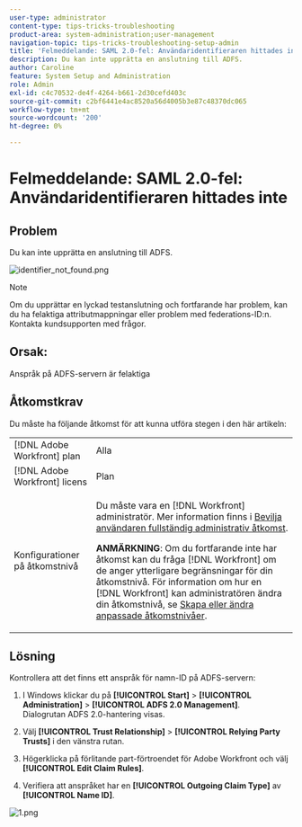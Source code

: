 ```yaml
---
user-type: administrator
content-type: tips-tricks-troubleshooting
product-area: system-administration;user-management
navigation-topic: tips-tricks-troubleshooting-setup-admin
title: 'Felmeddelande: SAML 2.0-fel: Användaridentifieraren hittades inte'
description: Du kan inte upprätta en anslutning till ADFS.
author: Caroline
feature: System Setup and Administration
role: Admin
exl-id: c4c70532-de4f-4264-b661-2d30cefd403c
source-git-commit: c2bf6441e4ac8520a56d4005b3e87c48370dc065
workflow-type: tm+mt
source-wordcount: '200'
ht-degree: 0%

---
```


# Felmeddelande: SAML 2.0-fel: Användaridentifieraren hittades inte

## Problem

Du kan inte upprätta en anslutning till ADFS.

![identifier_not_found.png](assets/identifier-not-found.png)

>[!NOTE]
>
>Om du upprättar en lyckad testanslutning och fortfarande har problem, kan du ha felaktiga attributmappningar eller problem med federations-ID:n. Kontakta kundsupporten med frågor.

## Orsak:

Anspråk på ADFS-servern är felaktiga

## Åtkomstkrav

Du måste ha följande åtkomst för att kunna utföra stegen i den här artikeln:

<table style="table-layout:auto"> 
 <col> 
 <col> 
 <tbody> 
  <tr> 
   <td role="rowheader">[!DNL Adobe Workfront] plan</td> 
   <td>Alla</td> 
  </tr> 
  <tr> 
   <td role="rowheader">[!DNL Adobe Workfront] licens</td> 
   <td>Plan</td> 
  </tr> 
  <tr> 
   <td role="rowheader">Konfigurationer på åtkomstnivå</td> 
   <td> <p>Du måste vara en [!DNL Workfront] administratör. Mer information finns i <a href="../../administration-and-setup/add-users/configure-and-grant-access/grant-a-user-full-administrative-access.md" class="MCXref xref">Bevilja användaren fullständig administrativ åtkomst</a>.</p> <p><b>ANMÄRKNING</b>: Om du fortfarande inte har åtkomst kan du fråga [!DNL Workfront] om de anger ytterligare begränsningar för din åtkomstnivå. För information om hur en [!DNL Workfront] kan administratören ändra din åtkomstnivå, se <a href="../../administration-and-setup/add-users/configure-and-grant-access/create-modify-access-levels.md" class="MCXref xref">Skapa eller ändra anpassade åtkomstnivåer</a>.</p> </td> 
  </tr> 
 </tbody> 
</table>

## Lösning

Kontrollera att det finns ett anspråk för namn-ID på ADFS-servern:

1. I Windows klickar du på **[!UICONTROL Start]** > **[!UICONTROL Administration]** > **[!UICONTROL ADFS 2.0 Management]**.\
   Dialogrutan ADFS 2.0-hantering visas.

1. Välj **[!UICONTROL Trust Relationship]** > **[!UICONTROL Relying Party Trusts]** i den vänstra rutan.

1. Högerklicka på förlitande part-förtroendet för Adobe Workfront och välj **[!UICONTROL Edit Claim Rules]**.
1. Verifiera att anspråket har en **[!UICONTROL Outgoing Claim Type]** av **[!UICONTROL Name ID]**.

![1.png](assets/1-350x287.png)
